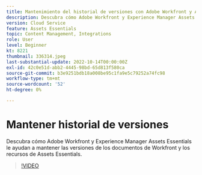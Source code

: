 ```yaml
---
title: Mantenimiento del historial de versiones con Adobe Workfront y Assets Essentials
description: Descubra cómo Adobe Workfront y Experience Manager Assets Essentials le ayudan a mantener las versiones de los documentos de Workfront y los recursos de Assets Essentials.
version: Cloud Service
feature: Assets Essentials
topic: Content Management, Integrations
role: User
level: Beginner
kt: 8221
thumbnail: 336314.jpeg
last-substantial-update: 2022-10-14T00:00:00Z
exl-id: 42c0e51d-abb2-4445-98bd-65d813f580ca
source-git-commit: b3e9251bdb18a008be95c1fa9e5c79252a74fc98
workflow-type: tm+mt
source-wordcount: '52'
ht-degree: 0%

---
```


# Mantener historial de versiones

Descubra cómo Adobe Workfront y Experience Manager Assets Essentials le ayudan a mantener las versiones de los documentos de Workfront y los recursos de Assets Essentials.

>[!VIDEO](https://video.tv.adobe.com/v/336314?quality=12&learn=on)
